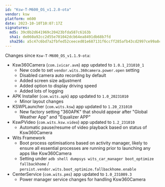 ```yaml
---
id: "Ksw-T-M600_OS_v1.2.0-ota"
vendor: ksw
platform: m600
date: 2023-10-10T10:07:17Z
signatures:
  md5: 39c0b2d641969c20423bfda587c6163b
  sha1: de060a92cc2d55e701042dcb64ea8491db68b7fd
  sha256: a5c47c6bd7a2fbfed52ceeced01e687131f6ccff285afb43cd2997ce99a8c432
---
```

Changes since `Ksw-T-M600_OS_v1.1.9-ota`:
- Ksw360Camera (`com.ivicar.avm`) app updated to `1.0.1_231010_1`
    - New code to set `vendor.wits.360camera.power.open` setting
    - Disabled camera auto recording by default
    - Added screen size adjustment
    - Added option to display driving speed
    - Added lots of logging
- APK Installer (`com.wits.apk`) app updated to `1.0_20231010`
    - Minor layout changes
- KSWPLauncher (`com.wits.ksw`) app updated to `1.20_231010`
    - New factory setting "360APK" that should appear after "Global Weather App" and "Equalizer APP"
- KswPVideo (`com.wits.ksw.video`) app updated to `1.2_231010`
    - Automatic pause/resume of video playback based on status of Ksw360Camera
- Wits Framework
    - Boot process optimisations based on activity manager, likely to ensure all essential processes are running prior to launching any apps like Ksw360Camera
    - Setting under `adb shell dumpsys wits_car_manager boot_optimize fallbackhome` / `persist.vendor.wits.boot_optimize.fallbackhome.enable`
- CenterService (`com.wits.pms`) app updated to `1.0_231009.3`
    - Power manager service changes for handling Ksw360Camera
